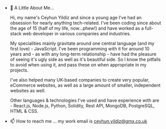 - 👋 A Little About Me...
 
  Hi, my name's Ceyhun Yildiz and since a young age I've had an obsession for nearly anything tech-related. I've been coding since about the age of 15 (half of my life, now...phew!) and have worked as a full-stack web developer in various companies and industries.

  My specialities mainly gravitate around one central language (and my first love) - JavaScript. I've been programming with it for around 10 years and - as with any long-term relationship - have had the pleasure of seeing it's ugly side as well as it's beautiful side. So I know the pitfalls to avoid when using it, and pass these on when appropriate in my projects.

  I've also helped many UK-based companies to create very popular, eCommerce websites, as well as a large amount of smaller, independent websites as well.

  Other languages & technologies I've used and have experience with are - React.js, Node.js, Python, Solidity, Rest API, MongoDB, PostgreSQL, HTML & CSS.

- 📫 How to reach me ... my work email is ceyhun.yildiz@gmx.co.uk

<!---
ceyhun-yildiz/ceyhun-yildiz is a ✨ special ✨ repository because its `README.md` (this file) appears on your GitHub profile.
You can click the Preview link to take a look at your changes.
--->
